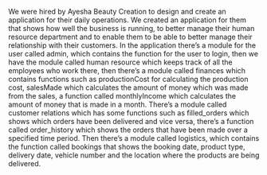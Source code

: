 We were hired by Ayesha Beauty Creation to design and create an application for their daily operations. We created an application for them that shows how well the business is running, to better manage their human resource department and to enable them to be able to better manage their relationship with their customers. In the application there’s a module for the user called admin, which contains the function for the user to login, then we have the module called human resource which keeps track of all the employees who work there, then there’s a module called finances which contains functions such as productionCost for calculating the production cost, salesMade which calculates the amount of money which was made from the sales, a function called monthlyIncome which calculates the amount of money that is made in a month. There’s a module called customer relations which has some functions such as filled_orders which shows which orders have been delivered and vice versa, there’s a function called order_history which shows the orders that have been made over a specified time period. Then there’s a module called logistics, which contains the function called bookings that shows the booking date, product type, delivery date, vehicle number and the location where the products are being delivered.
